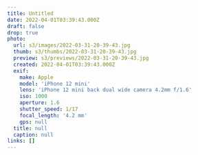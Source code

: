 ```yaml
---
title: Untitled
date: 2022-04-01T03:39:43.000Z
draft: false
drop: true
photo:
  url: s3/images/2022-03-31-20-39-43.jpg
  thumb: s3/thumbs/2022-03-31-20-39-43.jpg
  preview: s3/previews/2022-03-31-20-39-43.jpg
  created: 2022-04-01T03:39:43.000Z
  exif:
    make: Apple
    model: 'iPhone 12 mini'
    lens: 'iPhone 12 mini back dual wide camera 4.2mm f/1.6'
    iso: 1000
    aperture: 1.6
    shutter_speed: 1/17
    focal_length: '4.2 mm'
    gps: null
  title: null
  caption: null
links: []
---
```

